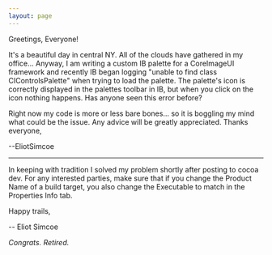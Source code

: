```yaml
---
layout: page
---
```


Greetings, Everyone!

It's a beautiful day in central NY. All of the clouds have gathered in my office...
Anyway, I am writing a custom IB palette for a CoreImageUI framework and recently IB began logging "unable to find class CIControlsPalette" when trying to load the palette. The palette's icon is correctly displayed in the palettes toolbar in IB, but when you click on the icon nothing happens. Has anyone seen this error before?

Right now my code is more or less bare bones... so it is boggling my mind what could be the issue.
Any advice will be greatly appreciated.
Thanks everyone,

--EliotSimcoe

----

In keeping with tradition I solved my problem shortly after posting to cocoa dev. For any interested parties, make sure that if you change the Product Name of a build target, you also change the Executable to match in the Properties Info tab.

Happy trails,

-- Eliot Simcoe

*Congrats. Retired.*
